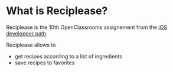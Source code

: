 # What is Reciplease?

Reciplease is the 10th OpenClassrooms assignement from the [iOS developper path](https://openclassrooms.com/en/paths/74-ios-developer).

Reciplease allows to 

+ get recipes according to a list of  ingredients
+ save recipes to favorites